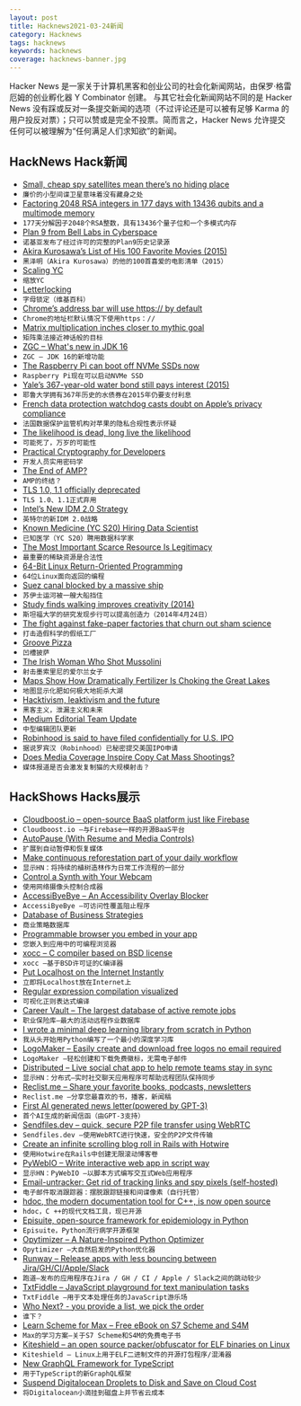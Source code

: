 ```yaml
---
layout: post
title: Hacknews2021-03-24新闻
category: Hacknews
tags: hacknews
keywords: hacknews
coverage: hacknews-banner.jpg
---
```


Hacker News 是一家关于计算机黑客和创业公司的社会化新闻网站，由保罗·格雷厄姆的创业孵化器 Y Combinator 创建。
与其它社会化新闻网站不同的是 Hacker News 没有踩或反对一条提交新闻的选项（不过评论还是可以被有足够 Karma 的用户投反对票）；只可以赞或是完全不投票。简而言之，Hacker News 允许提交任何可以被理解为“任何满足人们求知欲”的新闻。

## HackNews Hack新闻


- [Small, cheap spy satellites mean there’s no hiding place](https://www.economist.com/science-and-technology/2021/03/18/small-cheap-spy-satellites-mean-theres-no-hiding-place)
- `廉价的小型间谍卫星意味着没有藏身之处`
- [Factoring 2048 RSA integers in 177 days with 13436 qubits and a multimode memory](https://arxiv.org/abs/2103.06159)
- `177天分解因子2048个RSA整数，具有13436个量子位和一个多模式内存`
- [Plan 9 from Bell Labs in Cyberspace](https://www.bell-labs.com/institute/blog/plan-9-bell-labs-cyberspace/)
- `诺基亚发布了经过许可的完整的Plan9历史记录源`
- [Akira Kurosawa’s List of His 100 Favorite Movies (2015)](https://www.openculture.com/2015/01/akira-kurosawas-list-of-his-100-favorite-movies.html)
- `黑泽明（Akira Kurosawa）的他的100首喜爱的电影清单（2015）`
- [Scaling YC](https://blog.ycombinator.com/scaling-yc/)
- `缩放YC`
- [Letterlocking](https://en.wikipedia.org/wiki/Letterlocking)
- `字母锁定（维基百科）`
- [Chrome’s address bar will use https:// by default](https://blog.chromium.org/2021/03/a-safer-default-for-navigation-https.html)
- `Chrome的地址栏默认情况下使用https：//`
- [Matrix multiplication inches closer to mythic goal](http://quantamagazine.org/mathematicians-inch-closer-to-matrix-multiplication-goal-20210323/)
- `矩阵乘法接近神话般的目标`
- [ZGC – What's new in JDK 16](https://malloc.se/blog/zgc-jdk16)
- `ZGC – JDK 16的新增功能`
- [The Raspberry Pi can boot off NVMe SSDs now](https://www.jeffgeerling.com/blog/2021/raspberry-pi-can-boot-nvme-ssds-now)
- `Raspberry Pi现在可以启动NVMe SSD`
- [Yale’s 367-year-old water bond still pays interest (2015)](https://news.yale.edu/2015/09/22/living-artifact-dutch-golden-age-yale-s-367-year-old-water-bond-still-pays-interest)
- `耶鲁大学拥有367年历史的水债券在2015年仍要支付利息`
- [French data protection watchdog casts doubt on Apple’s privacy compliance](https://www.politico.eu/article/apple-france-french-data-protection-privacy-compliance-watchdog-cnil-doubt/)
- `法国数据保护监管机构对苹果的隐私合规性表示怀疑`
- [The likelihood is dead, long live the likelihood](https://ep-news.web.cern.ch/likelihood-dead-long-live-likelihood)
- `可能死了，万岁的可能性`
- [Practical Cryptography for Developers](https://cryptobook.nakov.com/)
- `开发人员实用密码学`
- [The End of AMP?](https://www.lafoo.com/the-end-of-amp/)
- `AMP的终结？`
- [TLS 1.0, 1.1 officially deprecated](https://datatracker.ietf.org/doc/rfc8996/)
- `TLS 1.0、1.1正式弃用`
- [Intel’s New IDM 2.0 Strategy](https://www.anandtech.com/show/16573/intels-new-strategy-20b-for-two-fabs-meteor-lake-7nm-tiles-new-foundry-services-ibm-collaboration-return-of-idf)
- `英特尔的新IDM 2.0战略`
- [Known Medicine (YC S20) Hiring Data Scientist](https://www.workatastartup.com/jobs/42862)
- `已知医学（YC S20）聘用数据科学家`
- [The Most Important Scarce Resource Is Legitimacy](https://vitalik.ca/general/2021/03/23/legitimacy.html)
- `最重要的稀缺资源是合法性`
- [64-Bit Linux Return-Oriented Programming](https://crypto.stanford.edu/~blynn/rop/)
- `64位Linux面向返回的编程`
- [Suez canal blocked by a massive ship](https://twitter.com/jsrailton/status/1374438210315513864)
- `苏伊士运河被一艘大船挡住`
- [Study finds walking improves creativity (2014)](https://news.stanford.edu/2014/04/24/walking-vs-sitting-042414/)
- `斯坦福大学的研究发现步行可以提高创造力（2014年4月24日）`
- [The fight against fake-paper factories that churn out sham science](https://www.nature.com/articles/d41586-021-00733-5)
- `打击造假科学的假纸工厂`
- [Groove Pizza](https://apps.musedlab.org/groovepizza/)
- `凹槽披萨`
- [The Irish Woman Who Shot Mussolini](https://www.smithsonianmag.com/smart-news/1926-irish-woman-shot-benito-mussolini-and-almost-altered-history-forever-180977286/)
- `射击墨索里尼的爱尔兰女子`
- [Maps Show How Dramatically Fertilizer Is Choking the Great Lakes](https://returntonow.net/2020/12/11/maps-show-how-dramatically-fertilizer-is-choking-the-great-lakes/)
- `地图显示化肥如何极大地扼杀大湖`
- [Hacktivism, leaktivism and the future](https://ddosecrets.substack.com/p/hacktivism-leaktivism-and-the-future)
- `黑客主义，泄漏主义和未来`
- [Medium Editorial Team Update](https://ev.medium.com/medium-editorial-team-update-8679bcb9fe81)
- `中型编辑团队更新`
- [Robinhood is said to have filed confidentially for U.S. IPO](https://www.bnnbloomberg.ca/robinhood-is-said-to-have-filed-confidentially-for-u-s-ipo-1.1581283)
- `据说罗宾汉（Robinhood）已秘密提交美国IPO申请`
- [Does Media Coverage Inspire Copy Cat Mass Shootings?](https://www.center4research.org/copy-cats-kill/)
- `媒体报道是否会激发复制猫的大规模射击？`


## HackShows Hacks展示

- [ Cloudboost.io – open-source BaaS platform just like Firebase](https://cloudboost.io)
- `Cloudboost.io –与Firebase一样的开源BaaS平台`
- [ AutoPause (With Resume and Media Controls)](https://addons.mozilla.org/en-US/firefox/addon/autopause/)
- `扩展到自动暂停和恢复媒体`
- [ Make continuous reforestation part of your daily workflow](https://github.com/protontypes/continuous-reforestation)
- `显示HN：将持续的植树造林作为日常工作流程的一部分`
- [ Control a Synth with Your Webcam](https://synth.simonoswald.xyz)
- `使用网络摄像头控制合成器`
- [ AccessiByeBye – An Accessibility Overlay Blocker](https://www.accessibyebye.org/)
- `AccessiByeBye –可访问性覆盖阻止程序`
- [ Database of Business Strategies](https://growthhunt.co/strategies)
- `商业策略数据库`
- [ Programmable browser you embed in your app](https://isolation.site/)
- `您嵌入到应用中的可编程浏览器`
- [ xocc – C compiler based on BSD license](item?id=26529399)
- `xocc –基于BSD许可证的C编译器`
- [ Put Localhost on the Internet Instantly](https://localhost.run/)
- `立即将Localhost放在Internet上`
- [ Regular expression compilation visualized](https://compiler.org/reason-re-nfa/src/index.html)
- `可视化正则表达式编译`
- [ Career Vault – The largest database of active remote jobs](https://www.careervault.io/)
- `职业保险库–最大的活动远程作业数据库`
- [ I wrote a minimal deep learning library from scratch in Python](https://github.com/sradc/SmallPebble)
- `我从头开始用Python编写了一个最小的深度学习库`
- [ LogoMaker – Easily create and download free logos no email required](https://themeisle.com/logo-maker/)
- `LogoMaker –轻松创建和下载免费徽标，无需电子邮件`
- [ Distributed – Live social chat app to help remote teams stay in sync](https://joindistributed.com)
- `显示HN：分布式–实时社交聊天应用程序可帮助远程团队保持同步`
- [ Reclist.me – Share your favorite books, podcasts, newsletters](http://reclist.me)
- `Reclist.me –分享您最喜欢的书，播客，新闻稿`
- [ First AI generated news letter(powered by GPT-3)](https://aifeed.substack.com/)
- `首个AI生成的新闻信函（由GPT-3支持）`
- [ Sendfiles.dev – quick, secure P2P file transfer using WebRTC](https://sendfiles.dev/)
- `Sendfiles.dev –使用WebRTC进行快速，安全的P2P文件传输`
- [ Create an infinite scrolling blog roll in Rails with Hotwire](https://stevepolito.design/blog/rails-infinite-scrolling-blog-roll/)
- `使用Hotwire在Rails中创建无限滚动博客卷`
- [ PyWebIO – Write interactive web app in script way](https://github.com/wang0618/PyWebIO)
- `显示HN：PyWebIO –以脚本方式编写交互式Web应用程序`
- [ Email-untracker: Get rid of tracking links and spy pixels (self-hosted)](https://bengtan.com/blog/email-untracker/)
- `电子邮件取消跟踪器：摆脱跟踪链接和间谍像素（自行托管）`
- [ hdoc, the modern documentation tool for C++, is now open source](https://hdoc.io/blog/open-sourcing-hdoc/)
- `hdoc，C ++的现代文档工具，现已开源`
- [ Episuite, open-source framework for epidemiology in Python](https://perone.github.io/episuite)
- `Episuite，Python流行病学开源框架`
- [ Opytimizer – A Nature-Inspired Python Optimizer](item?id=26541376)
- `Opytimizer –大自然启发的Python优化器`
- [ Runway – Release apps with less bouncing between Jira/GH/CI/Apple/Slack](https://www.runway.team/demo)
- `跑道–发布的应用程序在Jira / GH / CI / Apple / Slack之间的跳动较少`
- [ TxtFiddle – JavaScript playground for text manipulation tasks](https://txtfiddle.com/)
- `TxtFiddle –用于文本处理任务的JavaScript游乐场`
- [ Who Next? - you provide a list, we pick the order](https://whonext.monoid.us)
- `谁下？ `
- [ Learn Scheme for Max – Free eBook on S7 Scheme and S4M](https://iainctduncan.github.io/learn-scheme-for-max/)
- `Max的学习方案–关于S7 Scheme和S4M的免费电子书`
- [ Kiteshield – an open source packer/obfuscator for ELF binaries on Linux](https://github.com/GunshipPenguin/kiteshield)
- `Kiteshield – Linux上用于ELF二进制文件的开源打包程序/混淆器`
- [ New GraphQL Framework for TypeScript](https://github.com/whats-good/uniform-graphql/blob/master/README.md)
- `用于TypeScript的新GraphQL框架`
- [ Suspend Digitalocean Droplets to Disk and Save on Cloud Cost](https://blog.brakecode.com/discs-drive-image-suspend-cloud-service/)
- `将Digitalocean小滴挂到磁盘上并节省云成本`


